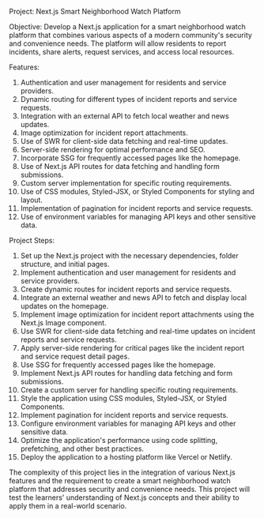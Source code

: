 Project: Next.js Smart Neighborhood Watch Platform

Objective: Develop a Next.js application for a smart neighborhood watch platform that combines various aspects of a modern community's security and convenience needs. The platform will allow residents to report incidents, share alerts, request services, and access local resources.

Features:

1. Authentication and user management for residents and service providers.
2. Dynamic routing for different types of incident reports and service requests.
3. Integration with an external API to fetch local weather and news updates.
4. Image optimization for incident report attachments.
5. Use of SWR for client-side data fetching and real-time updates.
6. Server-side rendering for optimal performance and SEO.
7. Incorporate SSG for frequently accessed pages like the homepage.
8. Use of Next.js API routes for data fetching and handling form submissions.
9. Custom server implementation for specific routing requirements.
10. Use of CSS modules, Styled-JSX, or Styled Components for styling and layout.
11. Implementation of pagination for incident reports and service requests.
12. Use of environment variables for managing API keys and other sensitive data.

Project Steps:

1. Set up the Next.js project with the necessary dependencies, folder structure, and initial pages.
2. Implement authentication and user management for residents and service providers.
3. Create dynamic routes for incident reports and service requests.
4. Integrate an external weather and news API to fetch and display local updates on the homepage.
5. Implement image optimization for incident report attachments using the Next.js Image component.
6. Use SWR for client-side data fetching and real-time updates on incident reports and service requests.
7. Apply server-side rendering for critical pages like the incident report and service request detail pages.
8. Use SSG for frequently accessed pages like the homepage.
9. Implement Next.js API routes for handling data fetching and form submissions.
10. Create a custom server for handling specific routing requirements.
11. Style the application using CSS modules, Styled-JSX, or Styled Components.
12. Implement pagination for incident reports and service requests.
13. Configure environment variables for managing API keys and other sensitive data.
14. Optimize the application's performance using code splitting, prefetching, and other best practices.
15. Deploy the application to a hosting platform like Vercel or Netlify.

The complexity of this project lies in the integration of various Next.js features and the requirement to create a smart neighborhood watch platform that addresses security and convenience needs. This project will test the learners' understanding of Next.js concepts and their ability to apply them in a real-world scenario.
